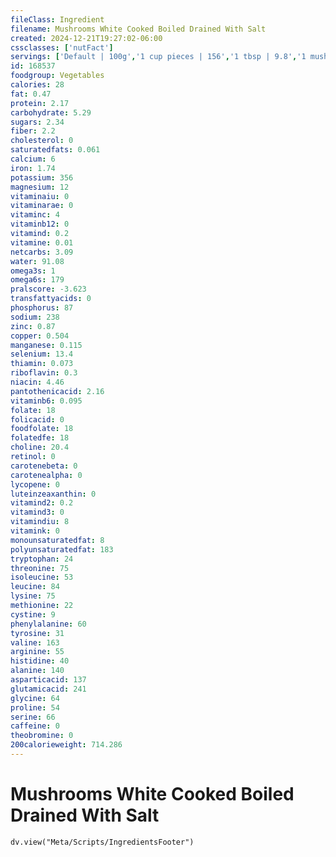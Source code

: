 ```yaml
---
fileClass: Ingredient
filename: Mushrooms White Cooked Boiled Drained With Salt
created: 2024-12-21T19:27:02-06:00
cssclasses: ['nutFact']
servings: ['Default | 100g','1 cup pieces | 156','1 tbsp | 9.8','1 mushroom | 12']
id: 168537
foodgroup: Vegetables
calories: 28
fat: 0.47
protein: 2.17
carbohydrate: 5.29
sugars: 2.34
fiber: 2.2
cholesterol: 0
saturatedfats: 0.061
calcium: 6
iron: 1.74
potassium: 356
magnesium: 12
vitaminaiu: 0
vitaminarae: 0
vitaminc: 4
vitaminb12: 0
vitamind: 0.2
vitamine: 0.01
netcarbs: 3.09
water: 91.08
omega3s: 1
omega6s: 179
pralscore: -3.623
transfattyacids: 0
phosphorus: 87
sodium: 238
zinc: 0.87
copper: 0.504
manganese: 0.115
selenium: 13.4
thiamin: 0.073
riboflavin: 0.3
niacin: 4.46
pantothenicacid: 2.16
vitaminb6: 0.095
folate: 18
folicacid: 0
foodfolate: 18
folatedfe: 18
choline: 20.4
retinol: 0
carotenebeta: 0
carotenealpha: 0
lycopene: 0
luteinzeaxanthin: 0
vitamind2: 0.2
vitamind3: 0
vitamindiu: 8
vitamink: 0
monounsaturatedfat: 8
polyunsaturatedfat: 183
tryptophan: 24
threonine: 75
isoleucine: 53
leucine: 84
lysine: 75
methionine: 22
cystine: 9
phenylalanine: 60
tyrosine: 31
valine: 163
arginine: 55
histidine: 40
alanine: 140
asparticacid: 137
glutamicacid: 241
glycine: 64
proline: 54
serine: 66
caffeine: 0
theobromine: 0
200calorieweight: 714.286
---
```


# Mushrooms White Cooked Boiled Drained With Salt

```dataviewjs
dv.view("Meta/Scripts/IngredientsFooter")
```